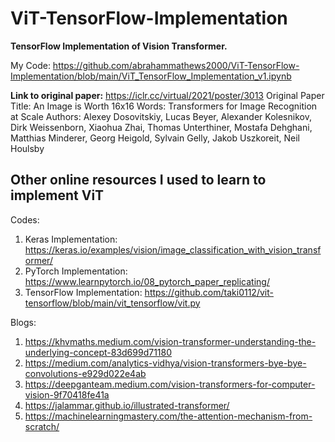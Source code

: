 # ViT-TensorFlow-Implementation

**TensorFlow Implementation of Vision Transformer.**

My Code: https://github.com/abrahammathews2000/ViT-TensorFlow-Implementation/blob/main/ViT_TensorFlow_Implementation_v1.ipynb

**Link to original paper:** https://iclr.cc/virtual/2021/poster/3013
Original Paper Title: An Image is Worth 16x16 Words: Transformers for Image Recognition at Scale
Authors: Alexey Dosovitskiy, Lucas Beyer, Alexander Kolesnikov, Dirk Weissenborn, Xiaohua Zhai, Thomas Unterthiner, Mostafa Dehghani, Matthias Minderer, Georg Heigold, Sylvain Gelly, Jakob Uszkoreit, Neil Houlsby


## Other online resources I used to learn to implement ViT

Codes:

1. Keras Implementation: https://keras.io/examples/vision/image_classification_with_vision_transformer/
2. PyTorch Implementation: https://www.learnpytorch.io/08_pytorch_paper_replicating/
3. TensorFlow Implementation: https://github.com/taki0112/vit-tensorflow/blob/main/vit_tensorflow/vit.py

Blogs:

1. https://khvmaths.medium.com/vision-transformer-understanding-the-underlying-concept-83d699d71180
2. https://medium.com/analytics-vidhya/vision-transformers-bye-bye-convolutions-e929d022e4ab
3. https://deepganteam.medium.com/vision-transformers-for-computer-vision-9f70418fe41a
4. https://jalammar.github.io/illustrated-transformer/
5. https://machinelearningmastery.com/the-attention-mechanism-from-scratch/

